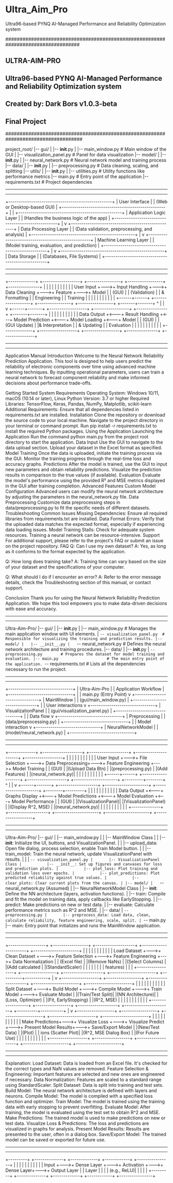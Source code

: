 # Ultra_Aim_Pro
Ultra96-based PYNQ AI-Managed Performance and Reliability Optimization system



##################################################################################
##                             ULTRA-AIM-PRO                                     ##
##                                                                               ##
## Ultra96-based PYNQ AI-Managed Performance and Reliability Optimization system ##
##                                                                               ##
##                  Created by: Dark Bors v1.0.3-beta                           ##
##                                                                               ##
##                                                                 Final Project ##
###################################################################################




project_root/
|-- gui/
|   |-- __init__.py
|   |-- main_window.py           # Main window of the GUI
|   |-- visualization_panel.py   # Panel for data visualization
|-- model/
|   |-- __init__.py
|   |-- neural_network.py        # Neural network model and training process
|-- data/
|   |-- __init__.py
|   |-- preprocessing.py         # Data cleaning, scaling, and splitting
|-- utils/
|   |-- __init__.py
|   |-- utilities.py             # Utility functions like performance metrics
|-- main.py                      # Entry point of the application
|-- requirements.txt             # Project dependencies


------------------------------------------------------------
------------------------------------------------------------


+--------------------------------------------------+
|                 User Interface                   |
|         (Web or Desktop-based GUI)              |
+--------------------------------------------------+
                         |
                         |
+--------------------------------------------------+
|              Application Logic Layer             |
|       (Handles the business logic of the app)    |
+--------------------------------------------------+
                         |
                         v
+--------------------------------------------------+
|              Data Processing Layer               |
| (Data validation, preprocessing, and analysis)   |
+--------------------------------------------------+
                         |
                         v
+--------------------------------------------------+
|               Machine Learning Layer             |
|    (Model training, evaluation, and prediction)  |
+--------------------------------------------------+
                         |
                         v
+--------------------------------------------------+
|                  Data Storage                    |
|          (Databases, File Systems)               |
+--------------------------------------------------+


------------------------------------------------------------
------------------------------------------------------------

+-------------+    +------------------+    +----------------+    +-----------------+    +---------------+
|             |    |                  |    |                |    |                 |    |               |
|  User Input +--->+  Input Handling  +--->+ Data Cleaning  +--->+ Feature         +--->+ Model         |
|   (GUI)     |    |    (Validation)  |    |  & Formatting  |    | Engineering     |    | Training      |
|             |    |                  |    |                |    |                 |    |               |
+------+------+    +------------------+    +----------------+    +-----------------+    +-------+-------+
       ^                                                                                          |
       |                                                                                          v
+------+-------+    +------------------+    +-----------------+    +---------------+    +-------+-------+
|              |    |                  |    |                 |    |               |    |               |
|  Data Output +<---+ Result Handling  +<---+ Model Prediction +<---+ Model Loading +<---+ Model         |
|   (GUI)      |    |    (GUI Update)  |    |& Interpretation |    | & Updating    |    | Evaluation    |
|              |    |                  |    |                 |    |               |    |               |
+--------------+    +------------------+    +-----------------+    +---------------+    +---------------+



------------------------------------------------------------
------------------------------------------------------------

Application Manual
Introduction
Welcome to the Neural Network Reliability Prediction Application. This tool is designed to help users predict the reliability of electronic components over time using advanced machine learning techniques. By inputting operational parameters, users can train a neural network to forecast component reliability and make informed decisions about performance trade-offs.

Getting Started
System Requirements
Operating System: Windows 10/11, macOS (10.14 or later), Linux
Python Version: 3.7 or higher
Required Libraries: TensorFlow, Keras, Pandas, NumPy, Matplotlib, scikit-learn
Additional Requirements: Ensure that all dependencies listed in requirements.txt are installed.
Installation
Clone the repository or download the source code to your local machine.
Navigate to the project directory in your terminal or command prompt.
Run pip install -r requirements.txt to install the required Python packages.
Using the Application
Launching the Application
Run the command python main.py from the project root directory to start the application.
Data Input
Use the GUI to navigate to the data upload section.
Upload your dataset in the Excel format as specified.
Model Training
Once the data is uploaded, initiate the training process via the GUI.
Monitor the training progress through the real-time loss and accuracy graphs.
Predictions
After the model is trained, use the GUI to input new parameters and obtain reliability predictions.
Visualize the prediction results in comparison to the true values (if available).
Evaluation
Evaluate the model's performance using the provided R² and MSE metrics displayed in the GUI after training completion.
Advanced Features
Custom Model Configuration
Advanced users can modify the neural network architecture by adjusting the parameters in the neural_network.py file.
Data Preprocessing
Customize data preprocessing steps in data/preprocessing.py to fit the specific needs of different datasets.
Troubleshooting
Common Issues
Missing Dependencies: Ensure all required libraries from requirements.txt are installed.
Data Format Errors: Verify that the uploaded data matches the expected format, especially if experiencing data loading issues.
Model Training Stalls: Check for adequate system resources. Training a neural network can be resource-intensive.
Support
For additional support, please refer to the project's FAQ or submit an issue on the project repository.
FAQ
Q: Can I use my own dataset?
A: Yes, as long as it conforms to the format expected by the application.

Q: How long does training take?
A: Training time can vary based on the size of your dataset and the specifications of your computer.

Q: What should I do if I encounter an error?
A: Refer to the error message details, check the Troubleshooting section of this manual, or contact support.

Conclusion
Thank you for using the Neural Network Reliability Prediction Application. We hope this tool empowers you to make data-driven decisions with ease and accuracy.



------------------------------------------------------------
------------------------------------------------------------


Ultra-Aim-Pro/
|-- gui/
|   |-- __init__.py
|   |-- main_window.py          # Manages the main application window with UI elements.
|   `-- visualization_panel.py  # Responsible for visualizing the training and prediction results.
|-- model/
|   |-- __init__.py
|   `-- neural_network.py       # Defines the neural network architecture and training procedures.
|-- data/
|   |-- __init__.py
|   `-- preprocessing.py        # Prepares the dataset for model training and evaluation.
|-- main.py                     # The main entry point of the application.
`-- requirements.txt            # Lists all the dependencies necessary to run the project.




------------------------------------------------------------
------------------------------------------------------------

+-------------------------------+
|        Ultra-Aim-Pro          |
|   Application Workflow        |
+-------------------------------+
               |
               | main.py (Entry Point)
               v
+-------------------------------+
|        MainWindow             |
|   (gui/main_window.py)        |
+-------------------------------+
               |
               | User interactions
               v
+-------------------------------+
|     VisualizationPanel        |
| (gui/visualization_panel.py)  |
+-------------------------------+
               |
               | Data flow
               v
+-------------------------------+
|       Preprocessing           |
|     (data/preprocessing.py)   |
+-------------------------------+
               |
               | Model interaction
               v
+-------------------------------+
|      NeuralNetworkModel       |
|    (model/neural_network.py)  |
+-------------------------------+





------------------------------------------------------------
------------------------------------------------------------

+-------------+    +-------------------+    +-------------------+    +---------------------+    +------------------+
|             |    |                   |    |                   |    |                     |    |                  |
|  User Input +--->+  File Selection   +--->+ Data Preprocessing+--->+ Feature Engineering +--->+ Model Training   |
|   (GUI)     |    |(Upload Data Btn)  |    |(preprocessing.py) |    |(Add Features)       |    |(neural_network.py)|
|             |    |                   |    |                   |    |                     |    |                  |
+------+------+    +-------------------+    +-------------------+    +---------------------+    +---------+--------+
       ^                                                                                                  |
       |                                                                                                  v
+------+-------+    +-------------------+    +---------------------+    +---------------------+    +--------+---------+
|              |    |                   |    |                     |    |                     |    |                  |
|  Data Output +<---+  Graphs Display   +<---+  Model Predictions  +<---+  Model Evaluation   +<---+ Model Performance |
|   (GUI)      |    |(VisualizationPanel)|  |(VisualizationPanel) |    |(Display R^2, MSE)    |    |(neural_network.py)|
|              |    |                   |    |                     |    |                     |    |                  |
+--------------+    +-------------------+    +---------------------+    +---------------------+    +------------------+




------------------------------------------------------------
------------------------------------------------------------

Ultra-Aim-Pro/
|-- gui/
|   |-- main_window.py
|   |   |-- MainWindow Class
|   |       |-- __init__: Initialize the UI, buttons, and VisualizationPanel.
|   |       |-- upload_data: Open file dialog, process selection, enable Train Model button.
|   |       |-- train_model: Train the neural network, update VisualizationPanel with results.
|   |
|   `-- visualization_panel.py
|       |-- VisualizationPanel Class
|           |-- __init__: Set up figures and canvases for loss and prediction plots.
|           |-- plot_loss: Plot training and validation loss over epochs.
|           |-- plot_predictions: Plot predicted reliability against true values.
|           |-- clear_plots: Clear current plots from the canvas.
|
|-- model/
|   `-- neural_network.py (Assumed)
|       |-- NeuralNetworkModel Class
|           |-- __init__: Define the NN architecture (layers, activation functions).
|           |-- train: Compile and fit the model on training data, apply callbacks like EarlyStopping.
|           |-- predict: Make predictions on new or test data.
|           |-- evaluate: Calculate performance metrics such as R^2 and MSE.
|
|-- data/
|   `-- preprocessing.py
|       |-- preprocess_data: Load data, clean, calculate reliability, feature engineering, scale, split.
|
`-- main.py
    |-- main: Entry point that initializes and runs the MainWindow application.




------------------------------------------------------------
------------------------------------------------------------

+------------------+    +-----------------+    +-------------------+    +----------------------+    +----------------------+
|                  |    |                 |    |                   |    |                      |    |                      |
|   Load Dataset   +--->+ Clean Dataset   +--->+ Feature Selection +--->+ Feature Engineering  +--->+ Data Normalization   |
| (Excel file)     |    |(Remove NaNs)    |    |(Select Columns)   |    |(Add calculated       |    |(StandardScaler)      |
|                  |    |                 |    |                   |    | features)             |    |                      |
+------------------+    +-----------------+    +-------------------+    +----------------------+    +----------+-----------+
                                                                                                                  |
                                                                                                                  v
+------------------+    +-----------------+    +-------------------+    +----------------------+    +----------------------+
|                  |    |                 |    |                   |    |                      |    |                      |
|  Split Dataset   +--->+  Build Model    +--->+ Compile Model     +--->+ Train Model          +--->+ Evaluate Model       |
|(Train/Test Split)|    |(NN Architecture)|    |(Loss, Optimizer)  |    |(Fit, EarlyStopping)  |    |(R^2, MSE)            |
|                  |    |                 |    |                   |    |                      |    |                      |
+------------------+    +-----------------+    +-------------------+    +----------------------+    +----------+-----------+
                                                                                                                  |
                                                                                                                  v
+------------------+    +-----------------+    +-------------------+    +----------------------+    +----------------------+
|                  |    |                 |    |                   |    |                      |    |                      |
|  Make Predictions+--->+ Visualize Loss  +--->+ Visualize Predict +--->+ Present Model Results+--->+ Save/Export Model    |
|(New/Test Data)   |    |(Plot)           |    | ions (Scatter Plot)|    |(R^2, MSE Dialog Box) |    |(For Future Use)      |
|                  |    |                 |    |                   |    |                      |    |                      |
+------------------+    +-----------------+    +-------------------+    +----------------------+    +----------------------+





------------------------------------------------------------
------------------------------------------------------------
Explanation:
Load Dataset: Data is loaded from an Excel file. It's checked for the correct types and NaN values are removed.
Feature Selection & Engineering: Important features are selected and new ones are engineered if necessary.
Data Normalization: Features are scaled to a standard range using StandardScaler.
Split Dataset: Data is split into training and test sets.
Build Model: The neural network architecture is defined with layers and neurons.
Compile Model: The model is compiled with a specified loss function and optimizer.
Train Model: The model is trained using the training data with early stopping to prevent overfitting.
Evaluate Model: After training, the model is evaluated using the test set to obtain R^2 and MSE.
Make Predictions: The trained model is used to make predictions on new or test data.
Visualize Loss & Predictions: The loss and predictions are visualized in graphs for analysis.
Present Model Results: Results are presented to the user, often in a dialog box.
Save/Export Model: The trained model can be saved or exported for future use.





------------------------------------------------------------
------------------------------------------------------------





+---------+    +--------------+    +-------------+    +------------+    +----------------+
|         |    |              |    |             |    |            |    |                |
|  Input  +--->+  Dense Layer +--->+ Activation  +--->+ Dense Layer+--->+ Output Layer   |
| Layer   |    |              |    | (e.g., ReLU)|    |            |    |                |
+---------+    +--------------+    +-------------+    +------------+    +----------------+


